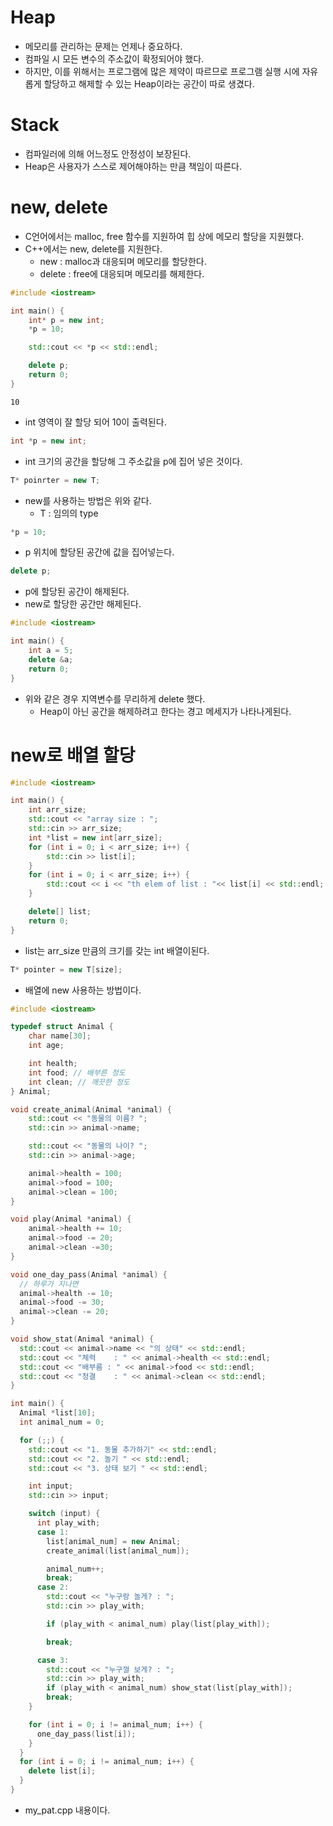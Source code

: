 # Heap
- 메모리를 관리하는 문제는 언제나 중요하다.
- 컴파일 시 모든 변수의 주소값이 확정되어야 했다.
- 하지만, 이를 위해서는 프로그램에 많은 제약이 따르므로 프로그램 실행 시에 자유롭게 할당하고 해제할 수 있는 Heap이라는 공간이 따로 생겼다.

# Stack
- 컴파일러에 의해 어느정도 안정성이 보장된다.
- Heap은 사용자가 스스로 제어해야하는 만큼 책임이 따른다.

# new, delete
- C언어에서는 malloc, free 함수를 지원하여 힙 상에 메모리 할당을 지원했다.
- C++에서는 new, delete를 지원한다.
  - new : malloc과 대응되며 메모리를 할당한다.
  - delete : free에 대응되며 메모리를 해제한다.

```cpp
#include <iostream>

int main() {
    int* p = new int;
    *p = 10;

    std::cout << *p << std::endl;

    delete p;
    return 0;
}
```
```
10
```
- int 영역이 잘 할당 되어 10이 출력된다.

```cpp
int *p = new int;
```
- int 크기의 공간을 할당해 그 주소값을 p에 집어 넣은 것이다.

```cpp
T* poinrter = new T;
```
- new를 사용하는 방법은 위와 같다.
  - T : 임의의 type

```cpp
*p = 10;
```
- p 위치에 할당된 공간에 값을 집어넣는다.

```cpp
delete p;
```
- p에 할당된 공간이 해제된다.
- new로 할당한 공간만 해제된다.

```cpp
#include <iostream>

int main() {
    int a = 5;
    delete &a;
    return 0;
}
```
- 위와 같은 경우 지역변수를 무리하게 delete 했다.
  - Heap이 아닌 공간을 해제하려고 한다는 경고 메세지가 나타나게된다.

# new로 배열 할당
```cpp
#include <iostream>

int main() {
    int arr_size;
    std::cout << "array size : ";
    std::cin >> arr_size;
    int *list = new int[arr_size];
    for (int i = 0; i < arr_size; i++) {
        std::cin >> list[i];
    }
    for (int i = 0; i < arr_size; i++) {
        std::cout << i << "th elem of list : "<< list[i] << std::endl;
    }

    delete[] list;
    return 0;
}
```
- list는 arr_size 만큼의 크기를 갖는 int 배열이된다.

```cpp
T* pointer = new T[size];
```
- 배열에 new 사용하는 방법이다.

```cpp
#include <iostream>

typedef struct Animal {
    char name[30];
    int age;

    int health;
    int food; // 배부른 정도
    int clean; // 깨끗한 정도
} Animal;

void create_animal(Animal *animal) {
    std::cout << "동물의 이름? ";
    std::cin >> animal->name;

    std::cout << "동물의 나이? ";
    std::cin >> animal->age;

    animal->health = 100;
    animal->food = 100;
    animal->clean = 100;
}

void play(Animal *animal) {
    animal->health += 10;
    animal->food -= 20;
    animal->clean -=30;
}

void one_day_pass(Animal *animal) {
  // 하루가 지나면
  animal->health -= 10;
  animal->food -= 30;
  animal->clean -= 20;
}

void show_stat(Animal *animal) {
  std::cout << animal->name << "의 상태" << std::endl;
  std::cout << "체력    : " << animal->health << std::endl;
  std::cout << "배부름 : " << animal->food << std::endl;
  std::cout << "청결    : " << animal->clean << std::endl;
}

int main() {
  Animal *list[10];
  int animal_num = 0;

  for (;;) {
    std::cout << "1. 동물 추가하기" << std::endl;
    std::cout << "2. 놀기 " << std::endl;
    std::cout << "3. 상태 보기 " << std::endl;

    int input;
    std::cin >> input;

    switch (input) {
      int play_with;
      case 1:
        list[animal_num] = new Animal;
        create_animal(list[animal_num]);

        animal_num++;
        break;
      case 2:
        std::cout << "누구랑 놀게? : ";
        std::cin >> play_with;

        if (play_with < animal_num) play(list[play_with]);

        break;

      case 3:
        std::cout << "누구껄 보게? : ";
        std::cin >> play_with;
        if (play_with < animal_num) show_stat(list[play_with]);
        break;
    }

    for (int i = 0; i != animal_num; i++) {
      one_day_pass(list[i]);
    }
  }
  for (int i = 0; i != animal_num; i++) {
    delete list[i];
  }
}
```
- my_pat.cpp 내용이다.


